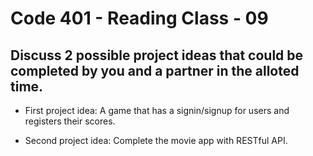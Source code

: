# Code 401 - Reading Class - 09

## Discuss 2 possible project ideas that could be completed by you and a partner in the alloted time.

- First project idea: A game that has a signin/signup for users and registers their scores.

- Second project idea: Complete the movie app with RESTful API. 